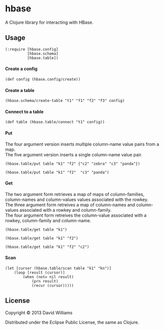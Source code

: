 # hbase

A Clojure library for interacting with HBase. 

## Usage

    (:require [hbase.config]
              [hbase.schema]
              [hbase.table])
        
#### Create a config 

    (def config (hbase.config/create))

#### Create a table

    (hbase.schema/create-table "t1" "f1" "f2" "f3" config)
    
#### Connect to a table

    (def table (hbase.table/connect "t1" config))
    
#### Put

The four argument version inserts multiple column-name value pairs from a map.  
The five argument version inserts a single column-name value pair.  

    (hbase.table/put table "k1" "f2" {"c2" "zebra" "c3" "panda"})
    
    (hbase.table/put table "k1" "f2"  "c3" "panda")
    
#### Get

The two argument form retrieves a map of maps of column-families, column-names and column-values values associated with the rowkey.  
The three argument form retreives a map of column-names and column-values associated with a rowkey and column-family.  
The four argument form retreives the column-value associated with a rowkey, column-family and column-name.  

    (hbase.table/get table "k1")

    (hbase.table/get table "k1" "f2")
    
    (hbase.table/get table "k1" "f2" "c2")
    
#### Scan

    (let [cursor (hbase.table/scan table "k1" "kn")]
        (loop [result (cursor)]
            (when (not= nil result)
                (prn result)
                (recur (cursor)))))

## License

Copyright © 2013 David Williams

Distributed under the Eclipse Public License, the same as Clojure.
